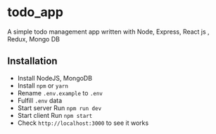 # todo_app
A simple todo management app written with Node, Express, React js , Redux, Mongo DB

## Installation

- Install NodeJS, MongoDB
- Install `npm` or `yarn`
- Rename `.env.example` to `.env`
- Fulfill `.env` data
- Start server Run `npm run dev`
- Start client Run `npm start`
- Check `http://localhost:3000` to see it works

